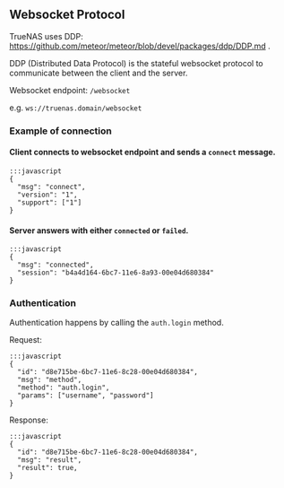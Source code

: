 ## Websocket Protocol

TrueNAS uses DDP: https://github.com/meteor/meteor/blob/devel/packages/ddp/DDP.md .

DDP (Distributed Data Protocol) is the stateful websocket protocol to communicate between the client and the server.

Websocket endpoint: `/websocket`

e.g. `ws://truenas.domain/websocket`

### Example of connection

#### Client connects to websocket endpoint and sends a `connect` message.

    :::javascript
    {
      "msg": "connect",
      "version": "1",
      "support": ["1"]
    }

#### Server answers with either `connected` or `failed`.

    :::javascript
    {
      "msg": "connected",
      "session": "b4a4d164-6bc7-11e6-8a93-00e04d680384"
    }

### Authentication

Authentication happens by calling the `auth.login` method.

Request:

    :::javascript
    {
      "id": "d8e715be-6bc7-11e6-8c28-00e04d680384",
      "msg": "method",
      "method": "auth.login",
      "params": ["username", "password"]
    }

Response:

    :::javascript
    {
      "id": "d8e715be-6bc7-11e6-8c28-00e04d680384",
      "msg": "result",
      "result": true,
    }
